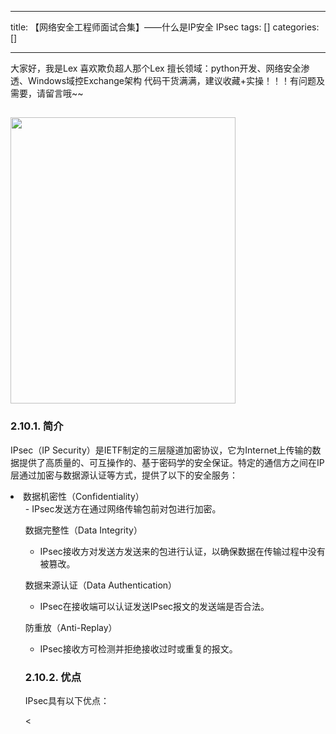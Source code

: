
--- 
title:  【网络安全工程师面试合集】——什么是IP安全 IPsec 
tags: []
categories: [] 

---
>  
 大家好，我是Lex 喜欢欺负超人那个Lex 
 擅长领域：python开发、网络安全渗透、Windows域控Exchange架构 
 代码干货满满，建议收藏+实操！！！有问题及需要，请留言哦~~ 


## <img alt="" height="458" src="https://img-blog.csdnimg.cn/ac00da8cdfda43f183b7e8a0959768f7.gif" width="360">



### 2.10.1. 简介

IPsec（IP Security）是IETF制定的三层隧道加密协议，它为Internet上传输的数据提供了高质量的、可互操作的、基于密码学的安全保证。特定的通信方之间在IP层通过加密与数据源认证等方式，提供了以下的安全服务：

 <li> 数据机密性（Confidentiality） 
  <ul>
   - IPsec发送方在通过网络传输包前对包进行加密。
  
数据完整性（Data Integrity）

   - IPsec接收方对发送方发送来的包进行认证，以确保数据在传输过程中没有被篡改。
  
数据来源认证（Data Authentication）

   - IPsec在接收端可以认证发送IPsec报文的发送端是否合法。
  
防重放（Anti-Replay）

   - IPsec接收方可检测并拒绝接收过时或重复的报文。
  
### 2.10.2. 优点

IPsec具有以下优点：

 &lt;
